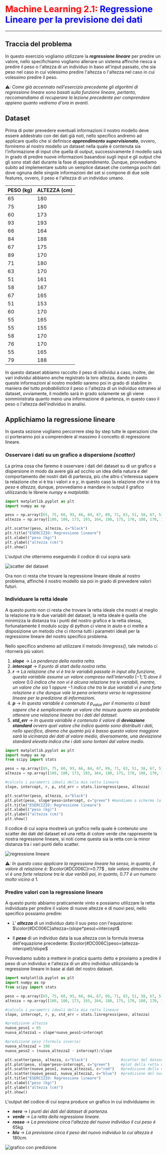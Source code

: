 # <span style="color:red;">Machine Learning 2.1:</span> <span style="color:blue;">Regressione Lineare per la previsione dei dati</span>
___
## Traccia del problema
In questo esercizio vogliamo utilizzare la ***regressione lineare*** per predire un valore, nello specifichiamo vogliamo allenare un sistema affinchè riesca a predire il peso o l'altezza di un individuo in baso all'input passato, che sia peso nel caso in cui volessimo predire l'altezza o l'altezza nel caso in cui volessimo predire il peso.

⚠: *Come già accennato nell'esercizio precedente gli algoritmi di regressione lineare sono basati sulla funzione lineare, pertanto, raccomandiamo di recuperare la lezione precedente per comprendere appieno quanto vedremo d'ora in avanti.*

## Dataset
Prima di poter prevedere eventuali informazioni il nostro modello deve essere addestrato con dei dati già noti, nello specifico andremo ad applicare quello che si definisce ***apprendimento supervisionato***, ovvero, forniremo al nostro modello un dataset nella quale è contenuta sia l'informazione di input che quella di output, successivamente il modello sarà in grado di predire nuove informazioni basandosi sugli input e gli output che gli sono stati dati durante la fase di apprendimento.
Dunque, provvediamo subito ad implementare subito un semplice dataset che contenga pochi dati dove ognuna delle singole informazioni del set si compone di due sole features, ovvero, il peso e l'altezza di un individuo umano.

|PESO (kg)|ALTEZZA (cm)|
|---------|------------|
|65|180|
|75|180|
|60|173|
|93|193|
|66|164|
|84|188|
|67|175|
|89|170|
|71|180|
|63|170|
|51|161|
|58|167|
|67|165|
|51|153|
|60|170|
|55|165|
|55|155|
|58|170|
|76|170|
|55|165|
|79|188|

In questo dataset abbiamo raccolto il peso di individui a caso, inoltre, dei vari individui abbiamo anche registrato la loro altezza, dando in pasto queste informazioni al nostro modello saremo poi in grado di stabilire in maniera del tutto *probabilistica* il peso o l'altezza di un individuo estraneo al dataset, ovviamente, il modello sarà in grado solamente se gli viene somministrata quanto meno una informazione di partenza, in questo caso il peso o l'altezza dell'individuo in analisi.

## Applichiamo la regressione lineare
In questa sezione vogliamo percorrere step by step tutte le operazioni che ci porteranno poi a comprendere al massimo il concetto di regressione lineare.

### Osservare i dati su un grafico a dispersione *(scatter)*

La prima cosa che faremo è osservare i dati del dataset su di un grafico a dispersione in modo da avere già ad occhio un idea della natura e del comportamento dei nostri dati di partenza, più che altro c'interessa sapere la relazione che vi è tra i valori $x$ e $y$, in questo caso la relazione che vi è tra $peso$ e $altezza$, dunque, provvediamo a mandare in output il grafico utilizzando le librerie *numpy* e *matplotlib*:

```python
import matplotlib.pyplot as plt
import numpy as np

peso = np.array([65, 75, 60, 93, 66, 84, 67, 89, 71, 63, 51, 58, 67, 51, 60, 55, 55, 58, 76, 55, 79])
altezza = np.array([180, 180, 173, 193, 164, 188, 175, 170, 180, 170, 161, 167, 165, 153, 170, 165, 155, 170, 170, 165, 188])

plt.scatter(peso, altezza, c="black")
plt.title("ESERCIZIO: Regressione lineare")
plt.xlabel("peso (kg)")
plt.ylabel("altezza (cm)")
plt.show()
```

L'output che otterremo eseguendo il codice di cui sopra sarà:

![scatter del dataset](image/scatter.png)

Ora non ci resta che trovare la regressione lineare ideale al nostro problema, affinchè il nostro modello sia poi in grado di prevedere valori futuri.

### Individuare la retta ideale

A questo punto non ci resta che trovare la retta ideale che mostri al meglio la relazione tra le due variabili del dataset, la retta ideale è quella che minimizza la distanza tra i punti del nostro grafico e la retta stessa, fortunatamente il modulo *scipy* di python ci viene in aiuto e ci mette a disposizione un metodo che ci ritorna tutti i parametri ideali per la regressione lineare del nostro specifico problema.

Nello specifico andremo ad utilizzare il metodo *linregress()*, tale metodo ci ritornerà più valori:

1. ***slope*** &rarr; *La pendenza della nostra retta.*
1. ***intercept*** &rarr; *Il punto di start della nostra retta.*
1. ***r*** &rarr; *La relazione che vi è tra le variabili passate in input alla funzione, questa variabile assume un valore compreso nell'intervallo* $[-1; 1]$ *dove il valore* $0.0$ *indica che non vi è alcuna relazione tra le variabili, mentre, un valore che sia* $1$ *oppure* $-1$ *indica che tra le due variabili vi è una forte relazione e che dunque vale la pena orientarsi verso la regressione lineare per la predizione di informazioni*.
1. ***p*** &rarr; *In questa variabile è contenuto il* $p_{value}$ *per il momento ci basti sapere che è semplicemente un valore che misura quanto sia probabile ottenere una relazione lineare tra i dati del dataset.*
1. ***std_err*** &rarr; *In questa variabile è contenuto il valore di* ***deviazione standard*** *ovvero quel valore che indica quanto sono distribuiti i dati, nello specifico, diremo che quanto più è basso questo valore maggiore sarà la vicinanza dei dati al valore medio, diversamente, una deviazione standard elevata indica che i dati sono lontani dal valore medio.*

```python
import matplotlib.pyplot as plt
import numpy as np
from scipy import stats

peso = np.array([65, 75, 60, 93, 66, 84, 67, 89, 71, 63, 51, 58, 67, 51, 60, 55, 55, 58, 76, 55, 79])
altezza = np.array([180, 180, 173, 193, 164, 188, 175, 170, 180, 170, 161, 167, 165, 153, 170, 165, 155, 170, 170, 165, 188])

#calcolo i parametri ideali della mia retta lineare
slope, intercept, r, p, std_err = stats.linregress(peso, altezza)

plt.scatter(peso, altezza, c="black") 
plt.plot(peso, slope*peso+intercept, c="green") #mandiamo a schermo la retta di regressione lineare
plt.title("ESERCIZIO: Regressione lineare")
plt.xlabel("peso (kg)")
plt.ylabel("altezza (cm)")
plt.show()
```

Il codice di cui sopra mostrerà un grafico nella quale è contenuto uno scatter dei dati del dataset ed una retta di colore verde che rappresente la nostra regressione lineare, si noti come questa sia la retta con la minor distanza tra i vari punti dello scatter.

![regressione lineare](image/linear_regression.png)

⚠: *In questo caso applicare la regressione lineare ha senso, in quanto, il valore di relazione è:* $\color{#DC006C}r=0.77$ *, tale valore dimostra che vi è una forte relazione tra le due varibili poi, in quanto,* $0.77$ *è un numero molto vicino a* $1$*.*

### Predire valori con la regressione lineare

A questo punto abbiamo praticamente vinto e possiamo utilizzare la retta individuata per predire il valore di nuove altezze e di nuovi pesi, nello specifico possiamo predire:

* L' ***altezza*** di un individuo dato il suo peso con l'equazione: $\color{#DC006C}altezza=(slope*peso)+intercept$

* Il ***peso*** di un individuo data la sua altezza con la formula inversa dell'equazione precedente: $\color{#DC006C}peso=(altezza-intercpet)/slope$

Provvediamo subito a mettere in pratica quanto detto e proviamo a predire il peso di un individuo e l'altezza di un altro individuo utilizzando la regressione lineare in base ai dati del nostro dataset.

```python
import matplotlib.pyplot as plt
import numpy as np
from scipy import stats

peso = np.array([65, 75, 60, 93, 66, 84, 67, 89, 71, 63, 51, 58, 67, 51, 60, 55, 55, 58, 76, 55, 79])
altezza = np.array([180, 180, 173, 193, 164, 188, 175, 170, 180, 170, 161, 167, 165, 153, 170, 165, 155, 170, 170, 165, 188])

#calcolo i parametri ideali della mia retta lineare
slope, intercept, r, p, std_err = stats.linregress(peso, altezza)

#predizione altezza
nuovo_peso1 = 65
nuova_altezza1 = slope*nuovo_peso1+intercept

#predizione peso (formula inversa)
nuova_altezza2 = 180
nuovo_peso2 = (nuova_altezza2 - intercept)/slope

plt.scatter(peso, altezza, c="black")               #scatter del dataset
plt.plot(peso, slope*peso+intercept, c="green")     #plot della retta di regressione lineare
plt.scatter(nuovo_peso1, nuova_altezza1, c="red")   #predizione della nuova altezza
plt.scatter(nuovo_peso2, nuova_altezza2, c="blue")  #predizione del nuovo peso
plt.title("ESERCIZIO: Regressione lineare")
plt.xlabel("peso (kg)")
plt.ylabel("altezza (cm)")
plt.show()
```

L'output del codice di cui sopra produce un grafico in cui individuiamo in:

* ***nero*** &rarr; *I punti dei dati del dataset di partenza*.
* ***verde*** &rarr; *La retta della regressione lineare*.
* ***rosso*** &rarr; *La previsione circa l'altezza del nuovo individuo il cui peso è* $65kg$*.*
* ***blu*** &rarr; *La previsione circa il peso del nuovo individuo la cui altezza è* $180cm$*.*

![grafico con predizione](image/prediction.png)